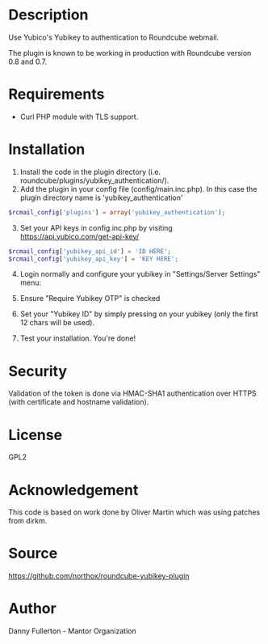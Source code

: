 # Description
Use Yubico's Yubikey to authentication to Roundcube webmail.

The plugin is known to be working in production with Roundcube version 0.8 and 0.7.

# Requirements
- Curl PHP module with TLS support.

# Installation
1. Install the code in the plugin directory (i.e. roundcube/plugins/yubikey_authentication/).
2. Add the plugin in your config file (config/main.inc.php). In this case the plugin directory name is 'yubikey_authentication'

```php
$rcmail_config['plugins'] = array('yubikey_authentication');
```

3. Set your API keys in config.inc.php by visiting https://api.yubico.com/get-api-key/

```php
$rcmail_config['yubikey_api_id'] = 'ID HERE'; 
$rcmail_config['yubikey_api_key'] = 'KEY HERE';
```

4. Login normally and configure your yubikey in "Settings/Server Settings" menu:
  1. Ensure "Require Yubikey OTP" is checked
  2. Set your "Yubikey ID" by simply pressing on your yubikey (only the first 12 chars will be used).

5. Test your installation. You're done!

# Security
Validation of the token is done via HMAC-SHA1 authentication over HTTPS (with certificate and hostname validation).

# License
GPL2

# Acknowledgement
This code is based on work done by Oliver Martin which was using patches from dirkm.

# Source
https://github.com/northox/roundcube-yubikey-plugin

# Author
Danny Fullerton - Mantor Organization
